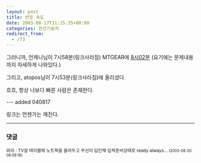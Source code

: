 ```yaml
---
layout: post
title: 반응 속도
date: 2003-08-17T11:15:25+00:00
categories: 전산기술자
redirect_from:
  - /73
---
```


그러니까, 언캐니님이 7시58분(링크사라짐) MTGEAR에 <a href="http://mtgear.net/archives/000054.php" target=bb>8시02분</a> (요기에는 문제내용까지 자세하게 나와있다.)

그리고, atopos님이 7시53분(링크사라짐)에 올리셨다.

흐흐, 항상 나보다 빠른 사람은 존재한다.

--- added 040817

링크는 언젠가는 깨진다.

* * *

### 댓글



<!--- cmt:156 --->
<!--- mail: --->
<!--- parent:0 --->

<small class=comment>와리 : TV앞 테이블에 노트북을 올려두고 무선이 답인채  입력준비상태로 ready always... <small>(2003-08-20 06:09:18)</small></small>

